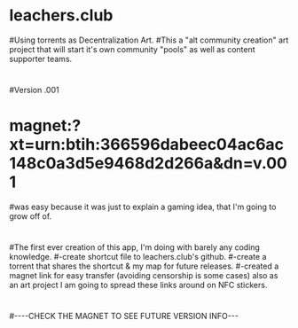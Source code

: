 # leachers.club
#Using torrents as Decentralization Art.
#This a "alt community creation" art project that will start it's own community "pools" as well as content supporter teams.
#
#Version .001
# magnet:?xt=urn:btih:366596dabeec04ac6ac148c0a3d5e9468d2d266a&dn=v.001
#was easy because it was just to explain a gaming idea, that I'm going to grow off of.
#
#The first ever creation of this app, I'm doing with barely any coding knowledge.
#-create shortcut file to leachers.club's github.
#-create a torrent that shares the shortcut & my map for future releases.
#-created a magnet link for easy transfer (avoiding censorship is some cases) also as an art project I am going to spread these links around on NFC stickers.
#
#----CHECK THE MAGNET TO SEE FUTURE VERSION INFO---
